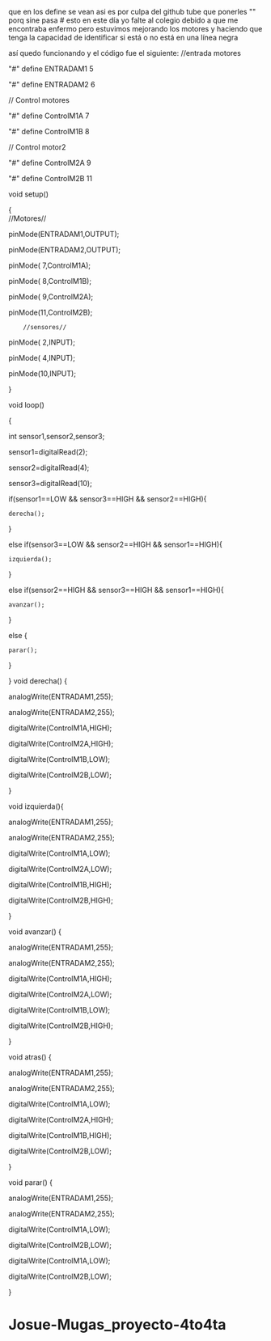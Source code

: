 que en los define se vean asi es por culpa del github tube que ponerles "" porq sine pasa # esto
en este día yo falte al colegio debido a que me encontraba enfermo pero estuvimos mejorando los motores y haciendo que tenga la capacidad de identificar si está o no está en una línea negra 

 
así quedo funcionando y el código fue el siguiente:
//entrada motores

"#" define ENTRADAM1 5

"#" define ENTRADAM2 6

// Control motores

"#" define ControlM1A 7

"#" define ControlM1B 8

// Control motor2

"#" define ControlM2A 9

"#" define ControlM2B	11



void setup()

{	
  		//Motores//

  pinMode(ENTRADAM1,OUTPUT);

  pinMode(ENTRADAM2,OUTPUT);

  pinMode( 7,ControlM1A);

  pinMode( 8,ControlM1B);

  pinMode( 9,ControlM2A);

  pinMode(11,ControlM2B);

 		//sensores//

  pinMode( 2,INPUT);

  pinMode( 4,INPUT);

  pinMode(10,INPUT);

}

void loop()

{

  int sensor1,sensor2,sensor3;

  sensor1=digitalRead(2);

  sensor2=digitalRead(4);

  sensor3=digitalRead(10);

  if(sensor1==LOW && sensor3==HIGH && sensor2==HIGH){

  	derecha();

  }

  else if(sensor3==LOW && sensor2==HIGH && sensor1==HIGH){

  	izquierda(); 	

  }

  else if(sensor2==HIGH && sensor3==HIGH && sensor1==HIGH){

  	avanzar();

  }

  else {

  	parar();

  }

}
void derecha() {

  analogWrite(ENTRADAM1,255);

  analogWrite(ENTRADAM2,255);

  digitalWrite(ControlM1A,HIGH);

  digitalWrite(ControlM2A,HIGH);

  digitalWrite(ControlM1B,LOW);

  digitalWrite(ControlM2B,LOW); 

}

void izquierda(){

  analogWrite(ENTRADAM1,255);

  analogWrite(ENTRADAM2,255);

  digitalWrite(ControlM1A,LOW);

  digitalWrite(ControlM2A,LOW);

  digitalWrite(ControlM1B,HIGH);

  digitalWrite(ControlM2B,HIGH); 


}

void avanzar() {

  analogWrite(ENTRADAM1,255);

  analogWrite(ENTRADAM2,255);

  digitalWrite(ControlM1A,HIGH);

  digitalWrite(ControlM2A,LOW);

  digitalWrite(ControlM1B,LOW);

  digitalWrite(ControlM2B,HIGH); 

}

void atras() {

  analogWrite(ENTRADAM1,255);

  analogWrite(ENTRADAM2,255);

  digitalWrite(ControlM1A,LOW);

  digitalWrite(ControlM2A,HIGH);

  digitalWrite(ControlM1B,HIGH);

  digitalWrite(ControlM2B,LOW); 

}

void parar() {

  analogWrite(ENTRADAM1,255);

  analogWrite(ENTRADAM2,255);

  digitalWrite(ControlM1A,LOW);

  digitalWrite(ControlM2B,LOW);

  digitalWrite(ControlM1A,LOW);

  digitalWrite(ControlM2B,LOW); 

}

# Josue-Mugas_proyecto-4to4ta
